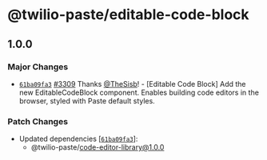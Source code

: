 # @twilio-paste/editable-code-block

## 1.0.0
### Major Changes



- [`61ba09fa3`](https://github.com/twilio-labs/paste/commit/61ba09fa3a66252180e9f9bdac5f81ef671db7e4) [#3309](https://github.com/twilio-labs/paste/pull/3309) Thanks [@TheSisb](https://github.com/TheSisb)! - [Editable Code Block] Add the new EditableCodeBlock component. Enables building code editors in the browser, styled with Paste default styles.


### Patch Changes

- Updated dependencies [[`61ba09fa3`](https://github.com/twilio-labs/paste/commit/61ba09fa3a66252180e9f9bdac5f81ef671db7e4)]:
  - @twilio-paste/code-editor-library@1.0.0
